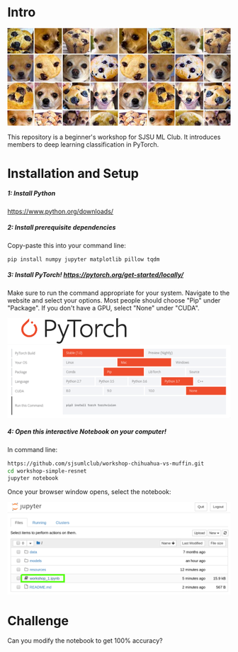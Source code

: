 # Intro
<img src="resources/preview.jpg">

This repository is a beginner's workshop for SJSU ML Club. It introduces members to deep learning classification in PyTorch.

# Installation and Setup

##### 1: Install Python

https://www.python.org/downloads/

##### 2: Install prerequisite dependencies
Copy-paste this into your command line:
```
pip install numpy jupyter matplotlib pillow tqdm
```

##### 3: Install PyTorch! https://pytorch.org/get-started/locally/

Make sure to run the command appropriate for your system. Navigate to the website and select your options. Most people should choose "Pip" under "Package". If you don't have a GPU, select "None" under "CUDA".

<img src="resources/Pytorch_logo.png" width="300">
<img src="resources/install_pytorch_mac_cpu.png" width="800">



##### 4: Open this interactive Notebook on your computer!
In command line:
```bash
https://github.com/sjsumlclub/workshop-chihuahua-vs-muffin.git
cd workshop-simple-resnet
jupyter notebook
```

Once your browser window opens, select the notebook:

<img src="resources/select_notebook.png">

# Challenge
Can you modify the notebook to get 100% accuracy?
